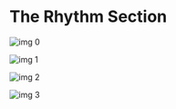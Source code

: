 # The Rhythm Section

![img 0](https://i.imgur.com/ARa9oal.jpg)

![img 1](https://i.imgur.com/eMe7SnM.png)

![img 2](https://i.imgur.com/wNAEADL.jpg)

![img 3](https://i.imgur.com/xWnicQj.png)

